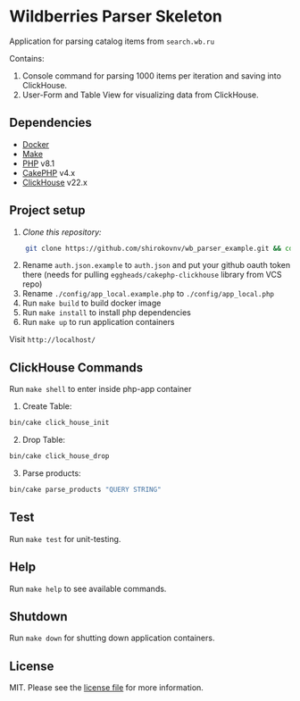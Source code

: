 # Wildberries Parser Skeleton

Application for parsing catalog items from `search.wb.ru`

Contains:

1. Console command for parsing 1000 items per iteration and saving into ClickHouse.
2. User-Form and Table View for visualizing data from ClickHouse.

## Dependencies

- [Docker][link-docker]
- [Make][link-make]
- [PHP][link-php] v8.1
- [CakePHP][link-cake-php] v4.x
- [ClickHouse][link-clickhouse] v22.x

## Project setup

1. _Clone this repository:_

```bash
    git clone https://github.com/shirokovnv/wb_parser_example.git && cd wb_parser_example
```

2. Rename `auth.json.example` to `auth.json` and put your github oauth token there (needs for pulling `eggheads/cakephp-clickhouse` library from VCS repo)
3. Rename `./config/app_local.example.php` to `./config/app_local.php`
4. Run `make build` to build docker image
5. Run `make install` to install php dependencies
6. Run `make up` to run application containers

Visit `http://localhost/`

## ClickHouse Commands

Run `make shell` to enter inside php-app container

1. Create Table:

```bash
bin/cake click_house_init
```

2. Drop Table:

```bash
bin/cake click_house_drop
```

3. Parse products:

```bash
bin/cake parse_products "QUERY STRING"
```

## Test

Run `make test` for unit-testing.

## Help

Run `make help` to see available commands.

## Shutdown

Run `make down` for shutting down application containers.

## License

MIT. Please see the [license file](LICENSE.md) for more information.

[link-php]: https://www.php.net/
[link-docker]: https://www.docker.com/
[link-make]: https://www.gnu.org/software/make/manual/make.html
[link-cake-php]: https://cakephp.org/
[link-clickhouse]: https://clickhouse.com/
